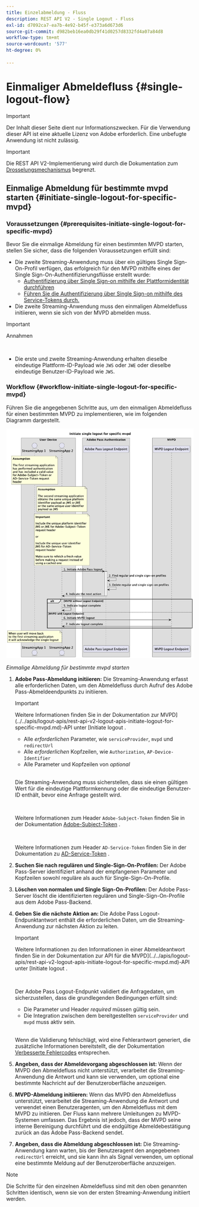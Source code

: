 ```yaml
---
title: Einzelabmeldung - Fluss
description: REST API V2 - Single Logout - Fluss
exl-id: d7092ca7-ea7b-4e92-b45f-e373a6d673d6
source-git-commit: d982beb16ea0db29f41d0257d8332fd4a07a84d8
workflow-type: tm+mt
source-wordcount: '577'
ht-degree: 0%

---
```


# Einmaliger Abmeldefluss {#single-logout-flow}

>[!IMPORTANT]
>
> Der Inhalt dieser Seite dient nur Informationszwecken. Für die Verwendung dieser API ist eine aktuelle Lizenz von Adobe erforderlich. Eine unbefugte Anwendung ist nicht zulässig.

>[!IMPORTANT]
>
> Die REST API V2-Implementierung wird durch die Dokumentation zum [Drosselungsmechanismus](/help/authentication/integration-guide-programmers/throttling-mechanism.md) begrenzt.

## Einmalige Abmeldung für bestimmte mvpd starten {#initiate-single-logout-for-specific-mvpd}

### Voraussetzungen {#prerequisites-initiate-single-logout-for-specific-mvpd}

Bevor Sie die einmalige Abmeldung für einen bestimmten MVPD starten, stellen Sie sicher, dass die folgenden Voraussetzungen erfüllt sind:

* Die zweite Streaming-Anwendung muss über ein gültiges Single Sign-On-Profil verfügen, das erfolgreich für den MVPD mithilfe eines der Single Sign-On-Authentifizierungsflüsse erstellt wurde:
   * [Authentifizierung über Single Sign-on mithilfe der Plattformidentität durchführen](rest-api-v2-single-sign-on-platform-identity-flows.md)
   * [Führen Sie die Authentifizierung über Single Sign-on mithilfe des Service-Tokens durch.](rest-api-v2-single-sign-on-service-token-flows.md)
* Die zweite Streaming-Anwendung muss den einmaligen Abmeldefluss initiieren, wenn sie sich von der MVPD abmelden muss.

>[!IMPORTANT]
> 
> Annahmen
>
> <br/>
> 
> * Die erste und zweite Streaming-Anwendung erhalten dieselbe eindeutige Plattform-ID-Payload wie `JWS` oder `JWE` oder dieselbe eindeutige Benutzer-ID-Payload wie `JWS`.

### Workflow {#workflow-initiate-single-logout-for-specific-mvpd}

Führen Sie die angegebenen Schritte aus, um den einmaligen Abmeldefluss für einen bestimmten MVPD zu implementieren, wie im folgenden Diagramm dargestellt.

![ Einmalige Abmeldung für bestimmte mvpd starten](../../../../../assets/rest-api-v2/flows/single-sign-on-access-flows/rest-api-v2-initiate-single-logout-for-specific-mvpd-flow.png)

*Einmalige Abmeldung für bestimmte mvpd starten*

1. **Adobe Pass-Abmeldung initiieren:** Die Streaming-Anwendung erfasst alle erforderlichen Daten, um den Abmeldefluss durch Aufruf des Adobe Pass-Abmeldeendpunkts zu initiieren.

   >[!IMPORTANT]
   >
   > Weitere Informationen finden Sie in der Dokumentation zur MVPD](../../apis/logout-apis/rest-api-v2-logout-apis-initiate-logout-for-specific-mvpd.md)-API unter [Initiate logout .
   >
   > * Alle _erforderlichen_ Parameter, wie `serviceProvider`, `mvpd` und `redirectUrl`
   > * Alle _erforderlichen_ Kopfzeilen, wie `Authorization`, `AP-Device-Identifier`
   > * Alle Parameter und Kopfzeilen von _optional_
   >
   > <br/>
   >
   > Die Streaming-Anwendung muss sicherstellen, dass sie einen gültigen Wert für die eindeutige Plattformkennung oder die eindeutige Benutzer-ID enthält, bevor eine Anfrage gestellt wird.
   >
   > <br/>
   > 
   > Weitere Informationen zum Header `Adobe-Subject-Token` finden Sie in der Dokumentation [Adobe-Subject-Token](../../appendix/headers/rest-api-v2-appendix-headers-adobe-subject-token.md) .
   > 
   > <br/>
   > 
   > Weitere Informationen zum Header `AD-Service-Token` finden Sie in der Dokumentation zu [AD-Service-Token](../../appendix/headers/rest-api-v2-appendix-headers-ad-service-token.md) .

1. **Suchen Sie nach regulären und Single-Sign-On-Profilen:** Der Adobe Pass-Server identifiziert anhand der empfangenen Parameter und Kopfzeilen sowohl reguläre als auch für Single-Sign-On-Profile.

1. **Löschen von normalen und Single Sign-On-Profilen:** Der Adobe Pass-Server löscht die identifizierten regulären und Single-Sign-On-Profile aus dem Adobe Pass-Backend.

1. **Geben Sie die nächste Aktion an:** Die Adobe Pass Logout-Endpunktantwort enthält die erforderlichen Daten, um die Streaming-Anwendung zur nächsten Aktion zu leiten.

   >[!IMPORTANT]
   >
   > Weitere Informationen zu den Informationen in einer Abmeldeantwort finden Sie in der Dokumentation zur API für die MVPD](../../apis/logout-apis/rest-api-v2-logout-apis-initiate-logout-for-specific-mvpd.md)-API unter [Initiate logout .
   > 
   > <br/>
   > 
   > Der Adobe Pass Logout-Endpunkt validiert die Anfragedaten, um sicherzustellen, dass die grundlegenden Bedingungen erfüllt sind:
   >
   > * Die Parameter und Header _required_ müssen gültig sein.
   > * Die Integration zwischen dem bereitgestellten `serviceProvider` und `mvpd` muss aktiv sein.
   >
   > <br/>
   > 
   > Wenn die Validierung fehlschlägt, wird eine Fehlerantwort generiert, die zusätzliche Informationen bereitstellt, die der Dokumentation [Verbesserte Fehlercodes](../../../../features-standard/error-reporting/enhanced-error-codes.md) entsprechen.

1. **Angeben, dass der Abmeldevorgang abgeschlossen ist:** Wenn der MVPD den Abmeldefluss nicht unterstützt, verarbeitet die Streaming-Anwendung die Antwort und kann sie verwenden, um optional eine bestimmte Nachricht auf der Benutzeroberfläche anzuzeigen.

1. **MVPD-Abmeldung initiieren:** Wenn das MVPD den Abmeldefluss unterstützt, verarbeitet die Streaming-Anwendung die Antwort und verwendet einen Benutzeragenten, um den Abmeldefluss mit dem MVPD zu initiieren. Der Fluss kann mehrere Umleitungen zu MVPD-Systemen umfassen. Das Ergebnis ist jedoch, dass der MVPD seine interne Bereinigung durchführt und die endgültige Abmeldebestätigung zurück an das Adobe Pass-Backend sendet.

1. **Angeben, dass die Abmeldung abgeschlossen ist:** Die Streaming-Anwendung kann warten, bis der Benutzeragent den angegebenen `redirectUrl` erreicht, und sie kann ihn als Signal verwenden, um optional eine bestimmte Meldung auf der Benutzeroberfläche anzuzeigen.

>[!NOTE]
>
> Die Schritte für den einzelnen Abmeldefluss sind mit den oben genannten Schritten identisch, wenn sie von der ersten Streaming-Anwendung initiiert werden.
